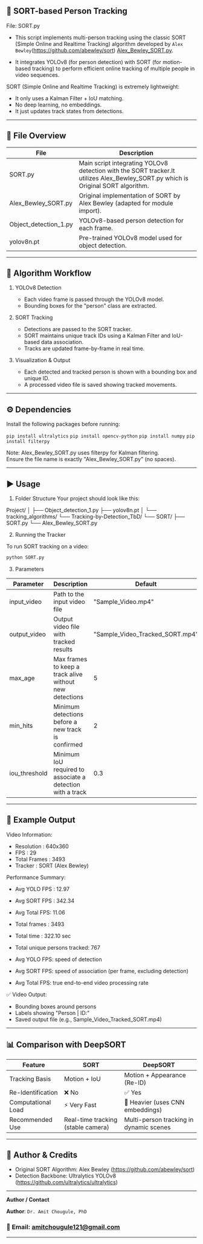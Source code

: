 ## 🧠 SORT-based Person Tracking
File: SORT.py

- This script implements multi-person tracking using the classic SORT (Simple Online and Realtime Tracking) algorithm developed by `Alex Bewley`(https://github.com/abewley/sort) [Alex_Bewley_SORT.py](tracking_algorithms/Tracking-by-Detection_TbD/SORT/Alex_Bewley_SORT.py). 

- It integrates YOLOv8 (for person detection) with SORT (for motion-based tracking) to perform efficient online tracking of multiple people in video sequences.

SORT (Simple Online and Realtime Tracking) is extremely lightweight:

- It only uses a Kalman Filter + IoU matching.
- No deep learning, no embeddings.
- It just updates track states from detections.


---
## 📁 File Overview

File                     | Description
--------------------------|----------------------------------------------------
SORT.py                   | Main script integrating YOLOv8 detection with the SORT tracker.It utilizes Alex_Bewley_SORT.py which is Original SORT algorithm. 
Alex_Bewley_SORT.py       | Original implementation of SORT by Alex Bewley (adapted for module import).
Object_detection_1.py      | YOLOv8-based person detection for each frame.
yolov8n.pt                 | Pre-trained YOLOv8 model used for object detection.

---

## 🧩 Algorithm Workflow

1. YOLOv8 Detection
   - Each video frame is passed through the YOLOv8 model.
   - Bounding boxes for the "person" class are extracted.

2. SORT Tracking
   - Detections are passed to the SORT tracker.
   - SORT maintains unique track IDs using a Kalman Filter and IoU-based data association.
   - Tracks are updated frame-by-frame in real time.

3. Visualization & Output
   - Each detected and tracked person is shown with a bounding box and unique ID.
   - A processed video file is saved showing tracked movements.

---

## ⚙️ Dependencies

Install the following packages before running:

``pip install ultralytics``
``pip install opencv-python``
``pip install numpy``
``pip install filterpy``

Note: Alex_Bewley_SORT.py uses filterpy for Kalman filtering.  
Ensure the file name is exactly "Alex_Bewley_SORT.py" (no spaces).

---
## ▶️ Usage

1. Folder Structure
Your project should look like this:

Project/
│
├── Object_detection_1.py
├── yolov8n.pt
│
└── tracking_algorithms/
    └── Tracking-by-Detection_TbD/
        └── SORT/
            ├── SORT.py
            └── Alex_Bewley_SORT.py

2. Running the Tracker

To run SORT tracking on a video:
```bash
python SORT.py
```
3. Parameters

Parameter       | Description                                                    | Default
----------------|----------------------------------------------------------------|----------
input_video     | Path to the input video file                                   | "Sample_Video.mp4"
output_video    | Output video file with tracked results                         | "Sample_Video_Tracked_SORT.mp4"
max_age         | Max frames to keep a track alive without new detections        | 5
min_hits        | Minimum detections before a new track is confirmed             | 2
iou_threshold   | Minimum IoU required to associate a detection with a track     | 0.3

---
## 🧾 Example Output

Video Information:
  - Resolution  : 640x360
  - FPS          : 29
  - Total Frames : 3493
  - Tracker      : SORT (Alex Bewley)

Performance Summary:
  - Avg YOLO FPS : 12.97
  - Avg SORT FPS : 342.34
  - Avg Total FPS: 11.06
  - Total frames : 3493
  - Total time   : 322.10 sec
  - Total unique persons tracked: 767

- Avg YOLO FPS: speed of detection
- Avg SORT FPS: speed of association (per frame, excluding detection)
- Avg Total FPS: true end-to-end video processing rate

✅ Video Output:
- Bounding boxes around persons
- Labels showing "Person | ID:<id>"
- Saved output file (e.g., Sample_Video_Tracked_SORT.mp4)

---
## 📊 Comparison with DeepSORT

Feature             | SORT                               | DeepSORT
--------------------|------------------------------------|----------------------------------
Tracking Basis      | Motion + IoU                       | Motion + Appearance (Re-ID)
Re-Identification   | ❌ No                              | ✅ Yes
Computational Load  | ⚡ Very Fast                       | 🧠 Heavier (uses CNN embeddings)
Recommended Use     | Real-time tracking (stable camera) | Multi-person tracking in dynamic scenes

---
## 🧠 Author & Credits

- Original SORT Algorithm: Alex Bewley (https://github.com/abewley/sort)  
- Detection Backbone: Ultralytics YOLOv8 (https://github.com/ultralytics/ultralytics)

---

**Author / Contact**

**Author**: `Dr. Amit Chougule, PhD` 

### 📧 Email: [amitchougule121@gmail.com](mailto:amitchougule121@gmail.com)
---
